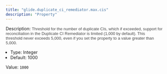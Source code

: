 ```yaml
---
title: "glide.duplicate_ci_remediator.max.cis"
description: "Property"
---
```


Description: <span style = 'font-family: Arial; font-size: 13px; color: #4a4a4a;'>Threshold for the number of duplicate CIs, which if exceeded, support for reconciliation in the Duplicate CI Remediator is limited (1,000 by default). This threshold never exceeds 5,000, even if you set the property to a value greater than 5,000.<ul style='margin: 0px; padding-left:15px;'><li>Type: Integer</li><li>Default: 1000</li></ul></span>

Value: `1000`